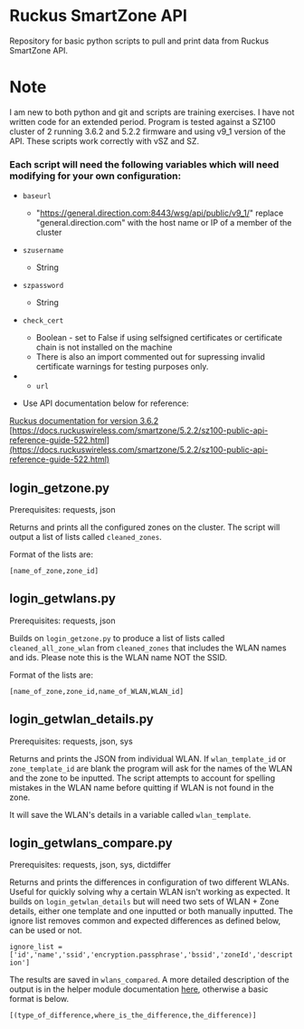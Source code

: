 # Ruckus SmartZone API

Repository for basic python scripts to pull and print data from Ruckus SmartZone API.

# Note

I am new to both python and git and scripts are training exercises. I have not written code for an extended period. 
Program is tested against a SZ100 cluster of 2 running 3.6.2 and 5.2.2 firmware and using v9_1 version of the API. 
These scripts work correctly with vSZ and SZ.

### Each script will need the following variables which will need modifying for your own configuration:

* `baseurl`
    * "https://general.direction.com:8443/wsg/api/public/v9_1/" replace "general.direction.com" with the host name or IP of a member of the cluster
* `szusername`
    * String
* `szpassword`
    * String
* `check_cert`
    * Boolean - set to False if using selfsigned certificates or certificate chain is not installed on the machine
    * There is also an import commented out for supressing invalid certificate warnings for testing purposes only.
* * `url`

* Use API documentation below for reference:

[Ruckus documentation for version 3.6.2](http://docs.ruckuswireless.com/smartzone/3.6.2/sz100-public-api-reference-guide-3-6-2.html)
[https://docs.ruckuswireless.com/smartzone/5.2.2/sz100-public-api-reference-guide-522.html](https://docs.ruckuswireless.com/smartzone/5.2.2/sz100-public-api-reference-guide-522.html)

## login_getzone.py

Prerequisites: requests, json

Returns and prints all the configured zones on the cluster. The script will output a list of lists called `cleaned_zones`.

Format of the lists are:

`[name_of_zone,zone_id]`

## login_getwlans.py

Prerequisites: requests, json

Builds on `login_getzone.py` to produce a list of lists called  `cleaned_all_zone_wlan`  from  `cleaned_zones`  that includes the WLAN names and ids. Please note this is the WLAN name NOT the SSID.

Format of the lists are:

`[name_of_zone,zone_id,name_of_WLAN,WLAN_id]`

## login_getwlan_details.py

Prerequisites: requests, json, sys

Returns and prints the JSON from individual WLAN. If  `wlan_template_id`  or `zone_template_id`  are blank the program will ask for the names of the WLAN and the zone to be inputted. The script attempts to account for spelling mistakes in the WLAN name before quitting if WLAN is not found in the zone.

It will save the WLAN's details in a variable called `wlan_template`.

## login_getwlans_compare.py

Prerequisites: requests, json, sys, dictdiffer

Returns and prints the differences in configuration of two different WLANs. Useful for quickly solving why a certain WLAN isn't working as expected. It builds on `login_getwlan_details` but will need two sets of WLAN + Zone details, either one template and one inputted or both manually inputted. The ignore list removes common and expected differences as defined below, can be used or not.

`ignore_list = ['id','name','ssid','encryption.passphrase','bssid','zoneId','description']`

The results are saved in `wlans_compared`. A more detailed description of the output is in the helper module documentation [here](https://dictdiffer.readthedocs.io/en/latest/), otherwise a basic format is below.

`[(type_of_difference,where_is_the_difference,the_difference)]`
